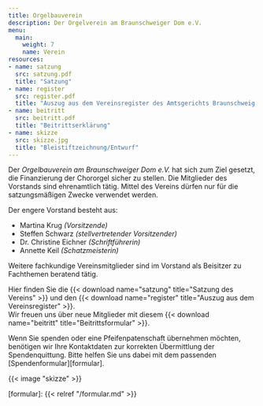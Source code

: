 ```yaml
---
title: Orgelbauverein
description: Der Orgelverein am Braunschweiger Dom e.V.
menu:
  main:
    weight: 7
    name: Verein
resources:
- name: satzung
  src: satzung.pdf
  title: "Satzung"
- name: register
  src: register.pdf
  title: "Auszug aus dem Vereinsregister des Amtsgerichts Braunschweig vom 07.08.2019"
- name: beitritt
  src: beitritt.pdf
  title: "Beitrittserklärung"
- name: skizze
  src: skizze.jpg
  title: "Bleistiftzeichnung/Entwurf"
---
```


Der _Orgelbauverein am Braunschweiger  Dom e.V._  hat sich zum Ziel gesetzt, 
die Finanzierung der Chororgel sicher zu stellen. 
Die Mitglieder des Vorstands sind ehrenamtlich tätig. 
Mittel des Vereins dürfen nur für die satzungsmäßigen Zwecke verwendet werden. 

Der engere Vorstand besteht aus:

- Martina Krug _(Vorsitzende)_
- Steffen Schwarz _(stellvertretender Vorsitzender)_
- Dr. Christine Eichner _(Schriftführerin)_
- Annette Keil _(Schatzmeisterin)_

Weitere fachkundige Vereinsmitglieder sind im Vorstand als Beisitzer zu Fachthemen beratend tätig.

Hier finden Sie die {{< download name="satzung" title="Satzung des Vereins" >}} und den {{< download name="register" title="Auszug aus dem Vereinsregister" >}}.  
Wir freuen uns über neue Mitglieder mit diesem {{< download name="beitritt" title="Beitrittsformular" >}}.

Wenn Sie spenden oder eine Pfeifenpatenschaft übernehmen möchten, 
benötigen wir Ihre Kontaktdaten zur korrekten Übermittlung der Spendenquittung. 
Bitte helfen Sie uns dabei mit dem passenden [Spendenformular][formular].

{{< image "skizze" >}}

[formular]: {{< relref "/formular.md" >}}